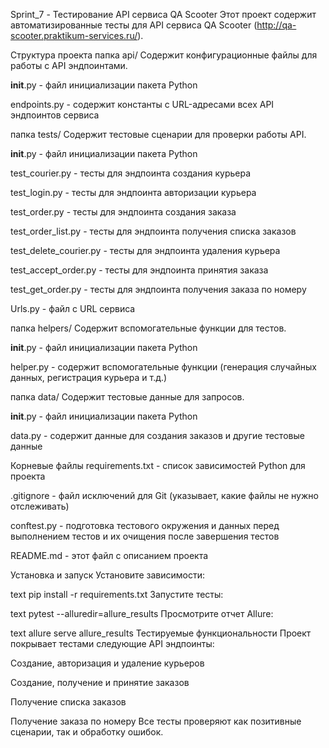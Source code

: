 Sprint_7 - Тестирование API сервиса QA Scooter
Этот проект содержит автоматизированные тесты для API сервиса QA Scooter (http://qa-scooter.praktikum-services.ru/).

Структура проекта
папка api/
Содержит конфигурационные файлы для работы с API эндпоинтами.

__init__.py - файл инициализации пакета Python

endpoints.py - содержит константы с URL-адресами всех API эндпоинтов сервиса

папка tests/
Содержит тестовые сценарии для проверки работы API.

__init__.py - файл инициализации пакета Python

test_courier.py - тесты для эндпоинта создания курьера

test_login.py - тесты для эндпоинта авторизации курьера

test_order.py - тесты для эндпоинта создания заказа

test_order_list.py - тесты для эндпоинта получения списка заказов

test_delete_courier.py - тесты для эндпоинта удаления курьера

test_accept_order.py - тесты для эндпоинта принятия заказа

test_get_order.py - тесты для эндпоинта получения заказа по номеру

Urls.py - файл с URL сервиса

папка helpers/
Содержит вспомогательные функции для тестов.

__init__.py - файл инициализации пакета Python

helper.py - содержит вспомогательные функции (генерация случайных данных, регистрация курьера и т.д.)

папка data/
Содержит тестовые данные для запросов.

__init__.py - файл инициализации пакета Python

data.py - содержит данные для создания заказов и другие тестовые данные

Корневые файлы
requirements.txt - список зависимостей Python для проекта

.gitignore - файл исключений для Git (указывает, какие файлы не нужно отслеживать)

conftest.py - подготовка тестового окружения и данных перед выполнением тестов и их очищения после завершения тестов

README.md - этот файл с описанием проекта

Установка и запуск
Установите зависимости:

text
pip install -r requirements.txt
Запустите тесты:

text
pytest --alluredir=allure_results
Просмотрите отчет Allure:

text
allure serve allure_results
Тестируемые функциональности
Проект покрывает тестами следующие API эндпоинты:

Создание, авторизация и удаление курьеров

Создание, получение и принятие заказов

Получение списка заказов

Получение заказа по номеру
Все тесты проверяют как позитивные сценарии, так и обработку ошибок.
